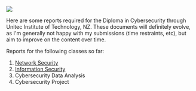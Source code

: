 ![](http://isenz.com/wp-content/uploads/2014/06/unitec-logo.jpg)

Here are some reports required for the Diploma in Cybersecurity through Unitec Institute of Technology, NZ. These documents will definitely evolve, as I'm generally not happy with my submissions (time restraints, etc), but aim to improve on the content over time.

Reports for the following classes so far:
  1. [Network Security](https://github.com/Lona44/write-ups/tree/main/Unitec%20Assignments/Network%20Security)
  2. [Information Security](https://github.com/Lona44/write-ups/tree/main/Unitec%20Assignments/Information%20Security)
  3. Cybersecurity Data Analysis
  4. Cybersecurity Project
